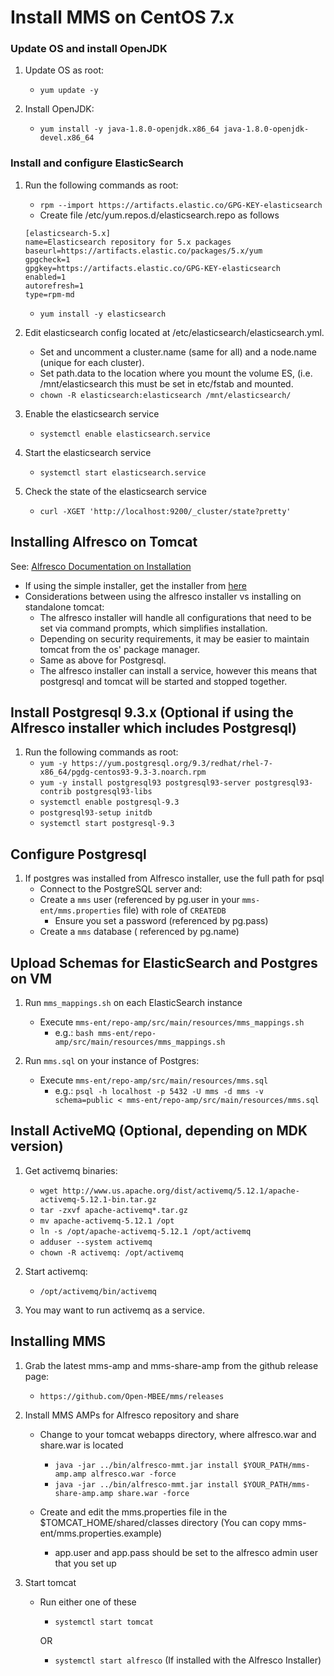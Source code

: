 Install MMS on CentOS 7.x
===

### Update OS and install OpenJDK
1. Update OS as root:
    * `yum update -y`

2. Install OpenJDK:
    * `yum install -y java-1.8.0-openjdk.x86_64 java-1.8.0-openjdk-devel.x86_64`

### Install and configure ElasticSearch
1. Run the following commands as root:
    * `rpm --import https://artifacts.elastic.co/GPG-KEY-elasticsearch`
    * Create file /etc/yum.repos.d/elasticsearch.repo as follows
    ```
    [elasticsearch-5.x]
    name=Elasticsearch repository for 5.x packages
    baseurl=https://artifacts.elastic.co/packages/5.x/yum
    gpgcheck=1
    gpgkey=https://artifacts.elastic.co/GPG-KEY-elasticsearch
    enabled=1
    autorefresh=1
    type=rpm-md
    ```
    * `yum install -y elasticsearch`
    
2. Edit elasticsearch config located at /etc/elasticsearch/elasticsearch.yml.  
    * Set and uncomment a cluster.name (same for all) and a node.name (unique for each cluster).  
    * Set path.data to the location where you mount the volume ES, (i.e. /mnt/elasticsearch this must be set in etc/fstab and mounted.
    * `chown -R elasticsearch:elasticsearch /mnt/elasticsearch/`
    
3. Enable the elasticsearch service
    * `systemctl enable elasticsearch.service`
    
4. Start the elasticsearch service
    * `systemctl start elasticsearch.service`
    
5. Check the state of the elasticsearch service
    * `curl -XGET 'http://localhost:9200/_cluster/state?pretty'`

## Installing Alfresco on Tomcat

See: [Alfresco Documentation on Installation](https://docs.alfresco.com/5.1/concepts/master-ch-install.html)
* If using the simple installer, get the installer from [here](https://community.alfresco.com/docs/DOC-6296-community-file-list-201605-ga/)
* Considerations between using the alfresco installer vs installing on standalone tomcat:
    * The alfresco installer will handle all configurations that need to be set via command prompts, which simplifies installation.
    * Depending on security requirements, it may be easier to maintain tomcat from the os' package manager.
    * Same as above for Postgresql.
    * The alfresco installer can install a service, however this means that postgresql and tomcat will be started and stopped together.

## Install Postgresql 9.3.x (Optional if using the Alfresco installer which includes Postgresql)
1. Run the following commands as root:
    * `yum -y https://yum.postgresql.org/9.3/redhat/rhel-7-x86_64/pgdg-centos93-9.3-3.noarch.rpm`
    * `yum -y install postgresql93 postgresql93-server postgresql93-contrib postgresql93-libs`
    * `systemctl enable postgresql-9.3`
    * `postgresql93-setup initdb`
    * `systemctl start postgresql-9.3`

## Configure Postgresql
1. If postgres was installed from Alfresco installer, use the full path for psql
    * Connect to the PostgreSQL server and:
    * Create a `mms` user (referenced by pg.user in your `mms-ent/mms.properties` file) with role of `CREATEDB`
       * Ensure you set a password (referenced by pg.pass)
    * Create a `mms` database ( referenced by pg.name)

## Upload Schemas for ElasticSearch and Postgres on VM
1.  Run `mms_mappings.sh`  on each ElasticSearch instance
    * Execute `mms-ent/repo-amp/src/main/resources/mms_mappings.sh`
       * e.g.: `bash mms-ent/repo-amp/src/main/resources/mms_mappings.sh`

2.  Run `mms.sql` on your instance of Postgres:
    * Execute `mms-ent/repo-amp/src/main/resources/mms.sql`
       * e.g.: `psql -h localhost -p 5432 -U mms -d mms -v schema=public < mms-ent/repo-amp/src/main/resources/mms.sql`
       
## Install ActiveMQ (Optional, depending on MDK version)
1. Get activemq binaries:
    * `wget http://www.us.apache.org/dist/activemq/5.12.1/apache-activemq-5.12.1-bin.tar.gz`
    * `tar -zxvf apache-activemq*.tar.gz`
    * `mv apache-activemq-5.12.1 /opt`
    * `ln -s /opt/apache-activemq-5.12.1 /opt/activemq`
    * `adduser --system activemq`
    * `chown -R activemq: /opt/activemq`
    
2. Start activemq:
    * `/opt/activemq/bin/activemq`
    
3. You may want to run activemq as a service.
       
## Installing MMS
1. Grab the latest mms-amp and mms-share-amp from the github release page:
    * `https://github.com/Open-MBEE/mms/releases`
2. Install MMS AMPs for Alfresco repository and share
    * Change to your tomcat webapps directory, where alfresco.war and share.war is located
        * `java -jar ../bin/alfresco-mmt.jar install $YOUR_PATH/mms-amp.amp alfresco.war -force`
        * `java -jar ../bin/alfresco-mmt.jar install $YOUR_PATH/mms-share-amp.amp share.war -force`
        
    * Create and edit the mms.properties file in the $TOMCAT_HOME/shared/classes directory (You can copy mms-ent/mms.properties.example)
        * app.user and app.pass should be set to the alfresco admin user that you set up
    
3. Start tomcat
    * Run either one of these
        * `systemctl start tomcat`
        
        OR
        * `systemctl start alfresco` (If installed with the Alfresco Installer)
    
